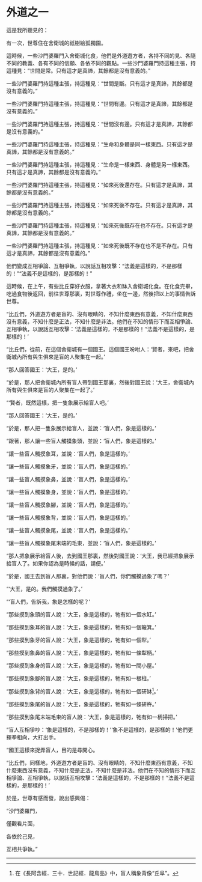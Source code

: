 # 外道之一

這是我所聽見的：

有一次，世尊住在舍衛城的祇樹給孤獨園。

這時候，一些沙門婆羅門入舍衛城化食，他們是外道遊方者，各持不同的見、各隨不同的教義、各有不同的信願、各依不同的觀點。一些沙門婆羅門持這種主張，持這種見：“世間是常。只有這才是真諦，其餘都是沒有意義的。”

一些沙門婆羅門持這種主張，持這種見：“世間是斷。只有這才是真諦，其餘都是沒有意義的。”

一些沙門婆羅門持這種主張，持這種見：“世間有邊。只有這才是真諦，其餘都是沒有意義的。”

一些沙門婆羅門持這種主張，持這種見：“世間沒有邊。只有這才是真諦，其餘都是沒有意義的。”

一些沙門婆羅門持這種主張，持這種見：“生命和身體是同一樣東西。只有這才是真諦，其餘都是沒有意義的。”

一些沙門婆羅門持這種主張，持這種見：“生命是一樣東西、身體是另一樣東西。只有這才是真諦，其餘都是沒有意義的。”

一些沙門婆羅門持這種主張，持這種見：“如來死後還存在。只有這才是真諦，其餘都是沒有意義的。”

一些沙門婆羅門持這種主張，持這種見：“如來死後不存在。只有這才是真諦，其餘都是沒有意義的。”

一些沙門婆羅門持這種主張，持這種見：“如來死後既存在也不存在。只有這才是真諦，其餘都是沒有意義的。”

一些沙門婆羅門持這種主張，持這種見：“如來死後既不存在也不是不存在。只有這才是真諦，其餘都是沒有意義的。”

他們變成互相爭論、互相爭執，以說話互相攻擊：“法義是這樣的，不是那樣的！”“法義不是這樣的，是那樣的！”

這時候，在上午，有些比丘穿好衣服，拿著大衣和缽入舍衛城化食。在化食完畢，吃過食物後返回，前往世尊那裏，對世尊作禮，坐在一邊，然後把以上的事情告訴世尊。

“比丘們，外道遊方者是盲的、沒有眼睛的，不知什麼東西有意義，不知什麼東西沒有意義，不知什麼是正法，不知什麼是非法。他們在不知的情形下而互相爭論、互相爭執，以說話互相攻擊：‘法義是這樣的，不是那樣的！’‘法義不是這樣的，是那樣的！’

“比丘們，從前，在這個舍衛城有一個國王。這個國王吩咐人：‘賢者，來吧，把舍衛城內所有與生俱來是盲的人聚集在一起。’

“那人回答國王：‘大王，是的。’

“於是，那人把舍衛城內所有盲人帶到國王那裏，然後對國王說：‘大王，舍衛城內所有與生俱來是盲的人聚集在一起了。’

“‘賢者，既然這樣，把一隻象展示給盲人吧。’

“那人回答國王：‘大王，是的。’

“於是，那人把一隻象展示給盲人，並說：‘盲人們，象是這樣的。’

“跟著，那人讓一些盲人觸摸象頭，並說：‘盲人們，象是這樣的。’

“讓一些盲人觸摸象耳，並說：‘盲人們，象是這樣的。’

“讓一些盲人觸摸象牙，並說：‘盲人們，象是這樣的。’

“讓一些盲人觸摸象鼻，並說：‘盲人們，象是這樣的。’

“讓一些盲人觸摸象身，並說：‘盲人們，象是這樣的。’

“讓一些盲人觸摸象腳，並說：‘盲人們，象是這樣的。’

“讓一些盲人觸摸象背，並說：‘盲人們，象是這樣的。’

“讓一些盲人觸摸象尾，並說：‘盲人們，象是這樣的。’

“讓一些盲人觸摸象尾末端的毛束，並說：‘盲人們，象是這樣的。’

“那人把象展示給盲人後，去到國王那裏，然後對國王說：‘大王，我已經把象展示給盲人了。如果你認為是時候的話，請便。’

“於是，國王去到盲人那裏，對他們說：‘盲人們，你們觸摸過象了嗎？’

“‘大王，是的。我們觸摸過象了。’

“‘盲人們，告訴我，象是怎樣的呢？’

“那些摸到象頭的盲人說：‘大王，象是這樣的，牠有如一個水缸。’

“那些摸到象耳的盲人說：‘大王，象是這樣的，牠有如一個簸箕。’

“那些摸到象牙的盲人說：‘大王，象是這樣的，牠有如一個犁。’

“那些摸到象鼻的盲人說：‘大王，象是這樣的，牠有如一條犁柄。’

“那些摸到象身的盲人說：‘大王，象是這樣的，牠有如一間小屋。’

“那些摸到象腳的盲人說：‘大王，象是這樣的，牠有如一根柱。’

“那些摸到象背的盲人說：‘大王，象是這樣的，牠有如一個研缽[^1]。’

“那些摸到象尾的盲人說：‘大王，象是這樣的，牠有如一條研杵。’

“那些摸到象尾末端毛束的盲人說：‘大王，象是這樣的，牠有如一柄掃把。’

“盲人互相爭吵：‘象是這樣的，不是那樣的！’‘象不是這樣的，是那樣的！’他們更揮拳相向，大打出手。

“國王這樣來捉弄盲人，目的是尋開心。

“比丘們，同樣地，外道遊方者是盲的、沒有眼睛的，不知什麼東西有意義，不知什麼東西沒有意義，不知什麼是正法，不知什麼是非法。他們在不知的情形下而互相爭論、互相爭執，以說話互相攻擊：‘法義是這樣的，不是那樣的！’‘法義不是這樣的，是那樣的！’

於是，世尊有感而發，說出感興偈：

“沙門婆羅門，

僅觀看片面，

各依於己見，

互相共爭執。”

---

[^1]: 在《長阿含經．三十．世記經．龍鳥品》中，盲人稱象背像“丘阜”。
